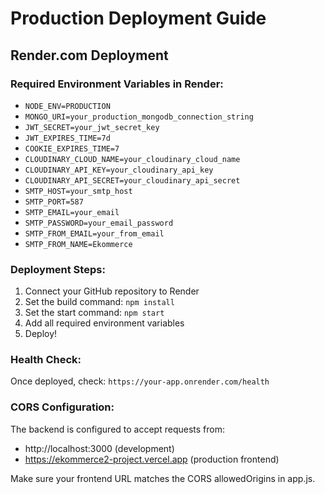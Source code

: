 # Production Deployment Guide

## Render.com Deployment

### Required Environment Variables in Render:
- `NODE_ENV=PRODUCTION`
- `MONGO_URI=your_production_mongodb_connection_string`
- `JWT_SECRET=your_jwt_secret_key`
- `JWT_EXPIRES_TIME=7d`
- `COOKIE_EXPIRES_TIME=7`
- `CLOUDINARY_CLOUD_NAME=your_cloudinary_cloud_name`
- `CLOUDINARY_API_KEY=your_cloudinary_api_key`
- `CLOUDINARY_API_SECRET=your_cloudinary_api_secret`
- `SMTP_HOST=your_smtp_host`
- `SMTP_PORT=587`
- `SMTP_EMAIL=your_email`
- `SMTP_PASSWORD=your_email_password`
- `SMTP_FROM_EMAIL=your_from_email`
- `SMTP_FROM_NAME=Ekommerce`

### Deployment Steps:
1. Connect your GitHub repository to Render
2. Set the build command: `npm install`
3. Set the start command: `npm start`
4. Add all required environment variables
5. Deploy!

### Health Check:
Once deployed, check: `https://your-app.onrender.com/health`

### CORS Configuration:
The backend is configured to accept requests from:
- http://localhost:3000 (development)
- https://ekommerce2-project.vercel.app (production frontend)

Make sure your frontend URL matches the CORS allowedOrigins in app.js.
